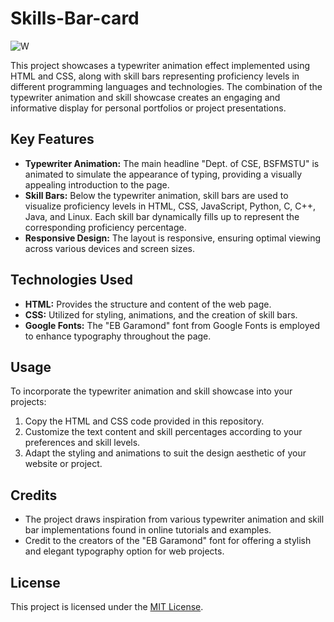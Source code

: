 # Skills-Bar-card
![W](https://github.com/Himel-Sarder/Skills-Bar-card/assets/143216886/e4cde809-fe88-4030-adcc-b1ae1003a9cb)

This project showcases a typewriter animation effect implemented using HTML and CSS, along with skill bars representing proficiency levels in different programming languages and technologies. The combination of the typewriter animation and skill showcase creates an engaging and informative display for personal portfolios or project presentations.

## Key Features

- **Typewriter Animation:** The main headline "Dept. of CSE, BSFMSTU" is animated to simulate the appearance of typing, providing a visually appealing introduction to the page.
- **Skill Bars:** Below the typewriter animation, skill bars are used to visualize proficiency levels in HTML, CSS, JavaScript, Python, C, C++, Java, and Linux. Each skill bar dynamically fills up to represent the corresponding proficiency percentage.
- **Responsive Design:** The layout is responsive, ensuring optimal viewing across various devices and screen sizes.

## Technologies Used

- **HTML:** Provides the structure and content of the web page.
- **CSS:** Utilized for styling, animations, and the creation of skill bars.
- **Google Fonts:** The "EB Garamond" font from Google Fonts is employed to enhance typography throughout the page.

## Usage

To incorporate the typewriter animation and skill showcase into your projects:

1. Copy the HTML and CSS code provided in this repository.
2. Customize the text content and skill percentages according to your preferences and skill levels.
3. Adapt the styling and animations to suit the design aesthetic of your website or project.

## Credits

- The project draws inspiration from various typewriter animation and skill bar implementations found in online tutorials and examples.
- Credit to the creators of the "EB Garamond" font for offering a stylish and elegant typography option for web projects.

## License

This project is licensed under the [MIT License](LICENSE).
